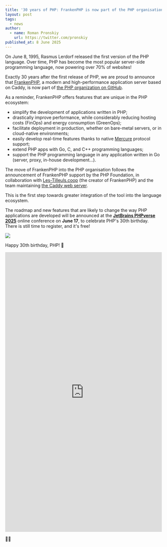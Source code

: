 ```yaml
---
title: '30 years of PHP: FrankenPHP is now part of the PHP organisation'
layout: post
tags:
  - news
author:
  - name: Roman Pronskiy
    url: https://twitter.com/pronskiy
published_at: 8 June 2025
---
```


On June 8, 1995, Rasmus Lerdorf released the first version of the PHP language. Over time, PHP has become the most popular server-side programming language, now powering over 70% of websites!

Exactly 30 years after the first release of PHP, we are proud to announce that [FrankenPHP](https://frankenphp.dev), a modern and high-performance application server based on Caddy, is now part of [the PHP organization on GitHub](https://github.com/php/frankenphp).

As a reminder, FrankenPHP offers features that are unique in the PHP ecosystem:

* simplify the development of applications written in PHP;
* drastically improve performance, while considerably reducing hosting costs (FinOps) and energy consumption (GreenOps);
* facilitate deployment in production, whether on bare-metal servers, or in cloud-native environments;
* easily develop real-time features thanks to native [Mercure](https://mercure.rocks) protocol support;
* extend PHP apps with Go, C, and C++ programming languages;
* support the PHP programming language in any application written in Go (server, proxy, in-house development…).

The move of FrankenPHP into the PHP organisation follows the announcement of FrankenPHP support by the PHP Foundation, in collaboration with [Les-Tilleuls.coop](https://les-tilleuls.coop) (the creator of FrankenPHP) and the team maintaining [the Caddy web server](https://caddyserver.com).  

This is the first step towards greater integration of the tool into the language ecosystem.

The roadmap and new features that are likely to change the way PHP applications are developed will be announced at the **[JetBrains PHPverse 2025](https://jb.gg/phpverse-phpf)** online conference on **June 17**, to celebrate PHP's 30th birthday. There is still time to register, and it's free!

[![](/assets/post-images/2025/phpverse_2025.gif)](https://jb.gg/phpverse-phpf)

Happy 30th birthday, PHP! 🎉

<div style="position: relative; width: 100%; padding-top: 177.78%; /* Aspect ratio: 1600/900 * 100 */">
    <iframe 
        src="https://rss.app/embed/v1/wall/dcXN2sDO6abSoaFb" 
        frameborder="0" 
        style="position: absolute; top: 0; left: 0; width: 100%; height: 100%; border: 0;">
    </iframe>
</div>

🐘💜
